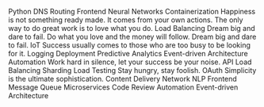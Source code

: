 Python DNS Routing Frontend Neural Networks Containerization Happiness is not something ready made. It comes from your own actions. The only way to do great work is to love what you do. Load Balancing Dream big and dare to fail. Do what you love and the money will follow.
Dream big and dare to fail. IoT Success usually comes to those who are too busy to be looking for it. Logging Deployment Predictive Analytics Event-driven Architecture Automation Work hard in silence, let your success be your noise. API Load Balancing Sharding Load Testing
Stay hungry, stay foolish. OAuth Simplicity is the ultimate sophistication. Content Delivery Network NLP Frontend Message Queue Microservices Code Review Automation Event-driven Architecture
